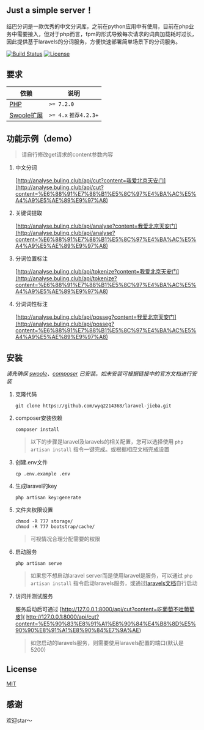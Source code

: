## Just a simple server！

结巴分词是一款优秀的中文分词库，之前在python应用中有使用，目前在php业务中需要接入，但对于php而言，fpm的形式导致每次请求的词典加载耗时过长，因此提供基于laravels的分词服务，方便快速部署简单场景下的分词服务。
<p align="left">
<a href="https://travis-ci.org/laravel/framework"><img src="https://travis-ci.org/laravel/framework.svg" alt="Build Status"></a>
<a href="https://github.com/wyq2214368/laravel-jieba/blob/master/LICENSE"><img src="https://poser.pugx.org/laravel/framework/license.svg" alt="License"></a>
</p>

## 要求

| 依赖 | 说明 |
| -------- | -------- |
| [PHP](https://secure.php.net/manual/zh/install.php) | `>= 7.2.0` |
| [Swoole扩展](https://www.swoole.com/) | `>= 4.x` `推荐4.2.3+` |

## 功能示例（demo）
>请自行修改get请求的content参数内容

1. 中文分词

    [http://analyse.buling.club/api/cut?content=我爱北京天安门](http://analyse.buling.club/api/cut?content=%E6%88%91%E7%88%B1%E5%8C%97%E4%BA%AC%E5%A4%A9%E5%AE%89%E9%97%A8)

2. 关键词提取
    
    [http://analyse.buling.club/api/analyse?content=我爱北京天安门](http://analyse.buling.club/api/analyse?content=%E6%88%91%E7%88%B1%E5%8C%97%E4%BA%AC%E5%A4%A9%E5%AE%89%E9%97%A8)

3. 分词位置标注

    [http://analyse.buling.club/api/tokenize?content=我爱北京天安门](http://analyse.buling.club/api/tokenize?content=%E6%88%91%E7%88%B1%E5%8C%97%E4%BA%AC%E5%A4%A9%E5%AE%89%E9%97%A8)

4. 分词词性标注

    [http://analyse.buling.club/api/posseg?content=我爱北京天安门](http://analyse.buling.club/api/posseg?content=%E6%88%91%E7%88%B1%E5%8C%97%E4%BA%AC%E5%A4%A9%E5%AE%89%E9%97%A8)


## 安装
*请先确保 [swoole](https://wiki.swoole.com/wiki/page/6.html)、[composer](https://docs.phpcomposer.com/00-intro.html) 已安装。如未安装可根据链接中的官方文档进行安装*
1. 克隆代码
    ```
    git clone https://github.com/wyq2214368/laravel-jieba.git
    ```

2. composer安装依赖
    ```
    composer install
    ```
    
   >以下的步骤是laravel及laravels的相关配置，您可以选择使用 `php artisan install` 指令一键完成。或根据相应文档完成设置
3. 创建.env文件
    ```
    cp .env.example .env
    ```
    
4. 生成laravel的key
    ```
    php artisan key:generate
    ```

5. 文件夹权限设置
    ```
    chmod -R 777 storage/
    chmod -R 777 bootstrap/cache/
    ```
    >可视情况合理分配需要的权限
    
6. 启动服务
    ```
    php artisan serve
    ```
    > 如果您不想启动laravel server而是使用laravel是服务，可以通过 `php artisan install` 指令启动laravels服务，或通过[laravels文档](https://github.com/hhxsv5/laravel-s/blob/master/README-CN.md#%E7%89%B9%E6%80%A7)自行启动
    
4. 访问并测试服务
   
   服务启动后可通过 [http://127.0.0.1:8000/api/cut?content=吃葡萄不吐葡萄皮]( http://127.0.0.1:8000/api/cut?content=%E5%90%83%E8%91%A1%E8%90%84%E4%B8%8D%E5%90%90%E8%91%A1%E8%90%84%E7%9A%AE)
    > 如您启动的laravels服务，则需要使用laravels配置的端口(默认是 5200)
    



## License

[MIT](https://github.com/wyq2214368/laravel-jieba/blob/master/LICENSE)

## 感谢

   欢迎star～